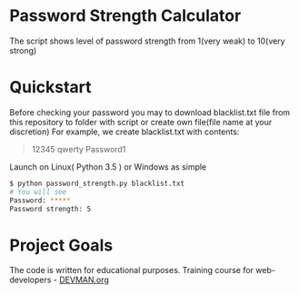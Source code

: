 # Password Strength Calculator

The script shows level of password strength from 1(very weak) to 10(very strong)

# Quickstart

Before checking your password you may to download blacklist.txt file from this repository to folder
with script or create own file(file name at your discretion)
For example, we create blacklist.txt with contents:
>12345
>qwerty
>Password1

Launch on Linux( Python 3.5 ) or Windows as simple
```bash
$ python password_strength.py blacklist.txt
# You will see
Password: *****
Password strength: 5
```

# Project Goals

The code is written for educational purposes. Training course for web-developers - [DEVMAN.org](https://devman.org)